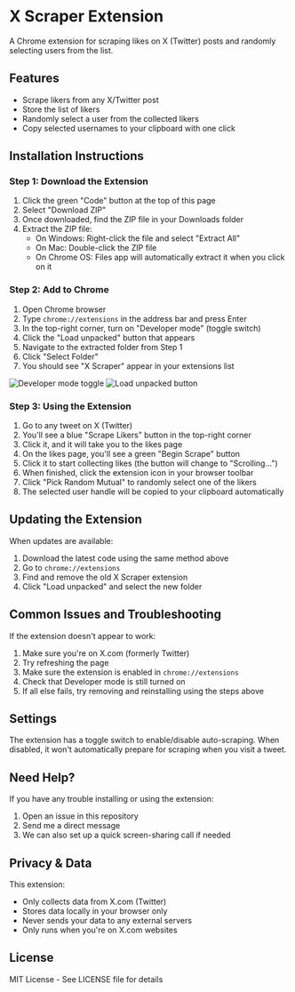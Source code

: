 # X Scraper Extension

A Chrome extension for scraping likes on X (Twitter) posts and randomly selecting users from the list.

## Features

- Scrape likers from any X/Twitter post
- Store the list of likers
- Randomly select a user from the collected likers
- Copy selected usernames to your clipboard with one click

## Installation Instructions

### Step 1: Download the Extension

1. Click the green "Code" button at the top of this page
2. Select "Download ZIP"
3. Once downloaded, find the ZIP file in your Downloads folder
4. Extract the ZIP file:
   - On Windows: Right-click the file and select "Extract All"
   - On Mac: Double-click the ZIP file
   - On Chrome OS: Files app will automatically extract it when you click on it

### Step 2: Add to Chrome

1. Open Chrome browser
2. Type `chrome://extensions` in the address bar and press Enter
3. In the top-right corner, turn on "Developer mode" (toggle switch)
4. Click the "Load unpacked" button that appears
5. Navigate to the extracted folder from Step 1
6. Click "Select Folder"
7. You should see "X Scraper" appear in your extensions list

![Developer mode toggle](https://i.imgur.com/8eRyTVA.png)
![Load unpacked button](https://i.imgur.com/z5WwZwM.png)

### Step 3: Using the Extension

1. Go to any tweet on X (Twitter)
2. You'll see a blue "Scrape Likers" button in the top-right corner
3. Click it, and it will take you to the likes page
4. On the likes page, you'll see a green "Begin Scrape" button
5. Click it to start collecting likes (the button will change to "Scrolling...")
6. When finished, click the extension icon in your browser toolbar
7. Click "Pick Random Mutual" to randomly select one of the likers
8. The selected user handle will be copied to your clipboard automatically

## Updating the Extension

When updates are available:

1. Download the latest code using the same method above
2. Go to `chrome://extensions`
3. Find and remove the old X Scraper extension
4. Click "Load unpacked" and select the new folder

## Common Issues and Troubleshooting

If the extension doesn't appear to work:

1. Make sure you're on X.com (formerly Twitter)
2. Try refreshing the page
3. Make sure the extension is enabled in `chrome://extensions`
4. Check that Developer mode is still turned on
5. If all else fails, try removing and reinstalling using the steps above

## Settings

The extension has a toggle switch to enable/disable auto-scraping. When disabled, it won't automatically prepare for scraping when you visit a tweet.

## Need Help?

If you have any trouble installing or using the extension:
1. Open an issue in this repository
2. Send me a direct message
3. We can also set up a quick screen-sharing call if needed

## Privacy & Data

This extension:
- Only collects data from X.com (Twitter)
- Stores data locally in your browser only
- Never sends your data to any external servers
- Only runs when you're on X.com websites

## License

MIT License - See LICENSE file for details